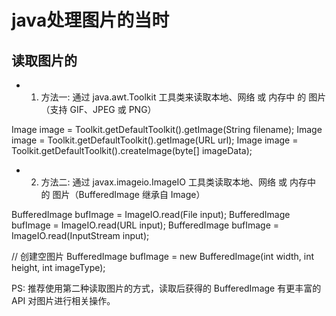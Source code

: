 # java处理图片的当时
## 读取图片的
- 1. 方法一: 通过 java.awt.Toolkit 工具类来读取本地、网络 或 内存中 的 图片（支持 GIF、JPEG 或 PNG）

Image image = Toolkit.getDefaultToolkit().getImage(String filename);
Image image = Toolkit.getDefaultToolkit().getImage(URL url);
Image image = Toolkit.getDefaultToolkit().createImage(byte[] imageData);

- 2. 方法二: 通过 javax.imageio.ImageIO 工具类读取本地、网络 或 内存中 的 图片（BufferedImage 继承自 Image）

BufferedImage bufImage = ImageIO.read(File input);
BufferedImage bufImage = ImageIO.read(URL input);
BufferedImage bufImage = ImageIO.read(InputStream input);

// 创建空图片
BufferedImage bufImage = new BufferedImage(int width, int height, int imageType);

PS: 推荐使用第二种读取图片的方式，读取后获得的 BufferedImage 有更丰富的 API 对图片进行相关操作。
